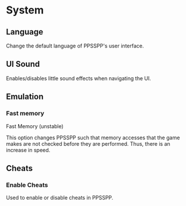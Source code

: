 # System

## Language

Change the default language of PPSSPP's user interface.

## UI Sound

Enables/disables little sound effects when navigating the UI.

## Emulation

### Fast memory

Fast Memory (unstable)

This option changes PPSSPP such that memory accesses that the game makes are not checked before they are performed. Thus, there is an increase in speed.

## Cheats

### Enable Cheats

Used to enable or disable cheats in PPSSPP.
